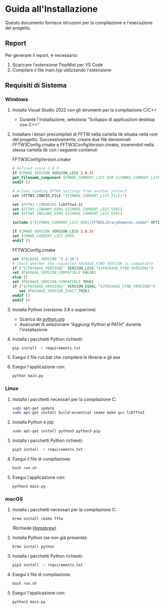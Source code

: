 # Guida all'Installazione

Questo documento fornisce istruzioni per la compilazione e l'esecuzione del progetto.

## Report

Per generare il report, è necessario:

1. Scaricare l'estensione TinyMist per VS Code
2. Compilare il file main.typ utilizzando l'estensione

## Requisiti di Sistema

### Windows

1. Installa Visual Studio 2022 con gli strumenti per la compilazione C/C++
   - Durante l'installazione, seleziona "Sviluppo di applicazioni desktop con C++"

2. Installare i binari precompilati di FFTW nella cartella lib situata nella root del progetto. Successivamente, creare due file denominati FFTW3Config.cmake e FFTW3ConfigVersion.cmake, inserendoli nella stessa cartella lib con i seguenti contenuti

   FFTW3ConfigVersion.cmake
   ```cmake
   # defined since 2.8.3
   if (CMAKE_VERSION VERSION_LESS 2.8.3)
   get_filename_component (CMAKE_CURRENT_LIST_DIR ${CMAKE_CURRENT_LIST_FILE} PATH)
   endif ()

   # Allows loading FFTW3 settings from another project
   set (FFTW3_CONFIG_FILE "${CMAKE_CURRENT_LIST_FILE}")

   set (FFTW3_LIBRARIES libfftw3-3)
   set (FFTW3_LIBRARY_DIRS ${CMAKE_CURRENT_LIST_DIR})
   set (FFTW3_INCLUDE_DIRS ${CMAKE_CURRENT_LIST_DIR})

   include ("${CMAKE_CURRENT_LIST_DIR}/FFTW3LibraryDepends.cmake" OPTIONAL)

   if (CMAKE_VERSION VERSION_LESS 2.8.3)
   set (CMAKE_CURRENT_LIST_DIR)
   endif ()
   ```

   FFTW3Config.cmake
   ```cmake
   set (PACKAGE_VERSION "3.3.10")
   # Check whether the requested PACKAGE_FIND_VERSION is compatible
   if ("${PACKAGE_VERSION}" VERSION_LESS "${PACKAGE_FIND_VERSION}")
   set (PACKAGE_VERSION_COMPATIBLE FALSE)
   else ()
   set (PACKAGE_VERSION_COMPATIBLE TRUE)
   if ("${PACKAGE_VERSION}" VERSION_EQUAL "${PACKAGE_FIND_VERSION}")
      set (PACKAGE_VERSION_EXACT TRUE)
   endif ()
   endif ()
   ```

3. Installa Python (versione 3.8 o superiore)
   - Scarica da [python.org](https://www.python.org/downloads/)
   - Assicurati di selezionare "Aggiungi Python al PATH" durante l'installazione

4. Installa i pacchetti Python richiesti:

   ```bat
   pip install -r requirements.txt
   ```

5. Esegui il file run.bat che compilerà le librerie e gli exe

6. Esegui l'applicazione con:

   ```bat
   python main.py
   ```

### Linux

1. Installa i pacchetti necessari per la compilazione C:

   ```sh
   sudo apt-get update
   sudo apt-get install build-essential cmake make gcc libfftw3
   ```

2. Installa Python e pip:

   ```sh
   sudo apt-get install python3 python3-pip
   ```

3. Installa i pacchetti Python richiesti:

   ```sh
   pip3 install -r requirements.txt
   ```

4. Esegui il file di compilazione:

   ```sh
   bash run.sh
   ```

5. Esegui l'applicazione con:

   ```sh
   python3 main.py
   ```

### macOS

1. Installa i pacchetti necessari per la compilazione C:

   ```sh
   brew install cmake fftw
   ```

   (Richiede [Homebrew](https://brew.sh/))

2. Installa Python (se non già presente):

   ```sh
   brew install python
   ```

3. Installa i pacchetti Python richiesti:

   ```sh
   pip3 install -r requirements.txt
   ```

4. Esegui il file di compilazione:

   ```sh
   bash run.sh
   ```

5. Esegui l'applicazione con:

   ```sh
   python3 main.py
   ```
